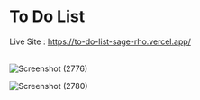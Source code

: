 # To Do List
Live Site : https://to-do-list-sage-rho.vercel.app/ <br>
<br>

![Screenshot (2776)](https://github.com/Richardhartleydev/ToDoList/assets/143696125/b6126da6-8679-496e-b60c-d4e6d79e22c6)

![Screenshot (2780)](https://github.com/Richardhartleydev/ToDoList/assets/143696125/b0764a52-e611-4eb6-8ec5-effbdab2b917)
